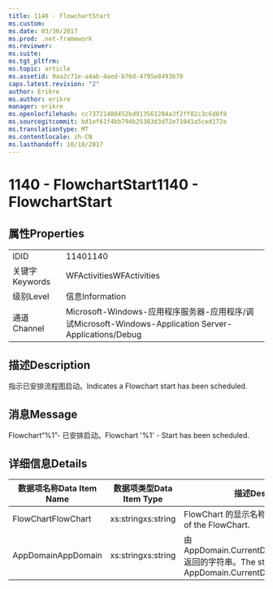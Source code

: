 ```yaml
---
title: 1140 - FlowchartStart
ms.custom: 
ms.date: 03/30/2017
ms.prod: .net-framework
ms.reviewer: 
ms.suite: 
ms.tgt_pltfrm: 
ms.topic: article
ms.assetid: 9aa2c71e-a4ab-4aed-b76d-4795e8493b70
caps.latest.revision: "2"
author: Erikre
ms.author: erikre
manager: erikre
ms.openlocfilehash: cc73721480452bd913561284a3f2ff82c3c6d8f8
ms.sourcegitcommit: bd1ef61f4bb794b25383d3d72e71041a5ced172e
ms.translationtype: MT
ms.contentlocale: zh-CN
ms.lasthandoff: 10/18/2017
---
```

# <a name="1140---flowchartstart"></a><span data-ttu-id="b7fc0-102">1140 - FlowchartStart</span><span class="sxs-lookup"><span data-stu-id="b7fc0-102">1140 - FlowchartStart</span></span>
## <a name="properties"></a><span data-ttu-id="b7fc0-103">属性</span><span class="sxs-lookup"><span data-stu-id="b7fc0-103">Properties</span></span>  
  
|||  
|-|-|  
|<span data-ttu-id="b7fc0-104">ID</span><span class="sxs-lookup"><span data-stu-id="b7fc0-104">ID</span></span>|<span data-ttu-id="b7fc0-105">1140</span><span class="sxs-lookup"><span data-stu-id="b7fc0-105">1140</span></span>|  
|<span data-ttu-id="b7fc0-106">关键字</span><span class="sxs-lookup"><span data-stu-id="b7fc0-106">Keywords</span></span>|<span data-ttu-id="b7fc0-107">WFActivities</span><span class="sxs-lookup"><span data-stu-id="b7fc0-107">WFActivities</span></span>|  
|<span data-ttu-id="b7fc0-108">级别</span><span class="sxs-lookup"><span data-stu-id="b7fc0-108">Level</span></span>|<span data-ttu-id="b7fc0-109">信息</span><span class="sxs-lookup"><span data-stu-id="b7fc0-109">Information</span></span>|  
|<span data-ttu-id="b7fc0-110">通道</span><span class="sxs-lookup"><span data-stu-id="b7fc0-110">Channel</span></span>|<span data-ttu-id="b7fc0-111">Microsoft-Windows-应用程序服务器-应用程序/调试</span><span class="sxs-lookup"><span data-stu-id="b7fc0-111">Microsoft-Windows-Application Server-Applications/Debug</span></span>|  
  
## <a name="description"></a><span data-ttu-id="b7fc0-112">描述</span><span class="sxs-lookup"><span data-stu-id="b7fc0-112">Description</span></span>  
 <span data-ttu-id="b7fc0-113">指示已安排流程图启动。</span><span class="sxs-lookup"><span data-stu-id="b7fc0-113">Indicates a Flowchart start has been scheduled.</span></span>  
  
## <a name="message"></a><span data-ttu-id="b7fc0-114">消息</span><span class="sxs-lookup"><span data-stu-id="b7fc0-114">Message</span></span>  
 <span data-ttu-id="b7fc0-115">Flowchart“%1”- 已安排启动。</span><span class="sxs-lookup"><span data-stu-id="b7fc0-115">Flowchart '%1' - Start has been scheduled.</span></span>  
  
## <a name="details"></a><span data-ttu-id="b7fc0-116">详细信息</span><span class="sxs-lookup"><span data-stu-id="b7fc0-116">Details</span></span>  
  
|<span data-ttu-id="b7fc0-117">数据项名称</span><span class="sxs-lookup"><span data-stu-id="b7fc0-117">Data Item Name</span></span>|<span data-ttu-id="b7fc0-118">数据项类型</span><span class="sxs-lookup"><span data-stu-id="b7fc0-118">Data Item Type</span></span>|<span data-ttu-id="b7fc0-119">描述</span><span class="sxs-lookup"><span data-stu-id="b7fc0-119">Description</span></span>|  
|--------------------|--------------------|-----------------|  
|<span data-ttu-id="b7fc0-120">FlowChart</span><span class="sxs-lookup"><span data-stu-id="b7fc0-120">FlowChart</span></span>|<span data-ttu-id="b7fc0-121">xs:string</span><span class="sxs-lookup"><span data-stu-id="b7fc0-121">xs:string</span></span>|<span data-ttu-id="b7fc0-122">FlowChart 的显示名称。</span><span class="sxs-lookup"><span data-stu-id="b7fc0-122">The display name of the FlowChart.</span></span>|  
|<span data-ttu-id="b7fc0-123">AppDomain</span><span class="sxs-lookup"><span data-stu-id="b7fc0-123">AppDomain</span></span>|<span data-ttu-id="b7fc0-124">xs:string</span><span class="sxs-lookup"><span data-stu-id="b7fc0-124">xs:string</span></span>|<span data-ttu-id="b7fc0-125">由 AppDomain.CurrentDomain.FriendlyName 返回的字符串。</span><span class="sxs-lookup"><span data-stu-id="b7fc0-125">The string returned by AppDomain.CurrentDomain.FriendlyName.</span></span>|
